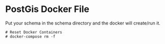 # PostGis Docker File
Put your schema in the schema directory and the docker will create/run it.
```
# Reset Docker Containers
# docker-compose rm -f
```

